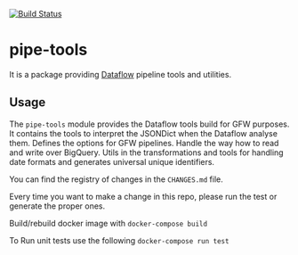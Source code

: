 [![Build Status](https://travis-ci.org/GlobalFishingWatch/pipe-tools.svg?branch=master)](https://travis-ci.org/GlobalFishingWatch/pipe-tools)

# pipe-tools

It is a package providing [Dataflow](https://cloud.google.com/dataflow/) pipeline tools and utilities.

## Usage

The `pipe-tools` module provides the Dataflow tools build for GFW purposes.
It contains the tools to interpret the JSONDict when the Dataflow analyse them.
Defines the options for GFW pipelines. Handle the way how to read and write over BigQuery. Utils in the transformations and tools for handling date formats and generates universal unique identifiers.

You can find the registry of changes in the `CHANGES.md` file.

Every time you want to make a change in this repo, please run the test or generate the proper ones.

Build/rebuild docker image with
  `docker-compose build` 

To Run unit tests use the following
  `docker-compose run test`
